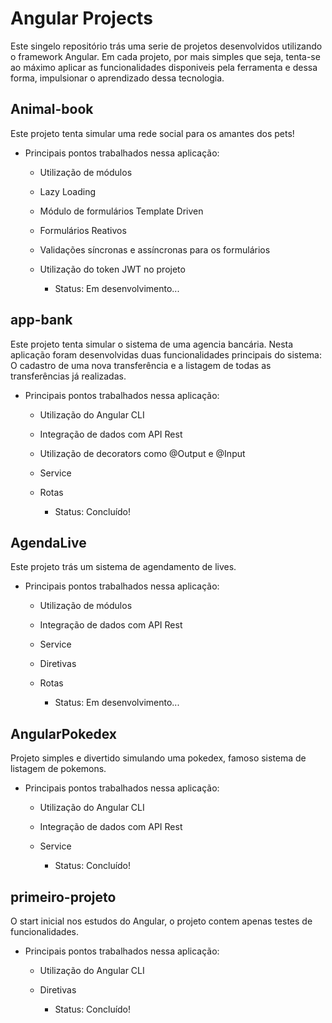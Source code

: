 # Angular Projects

Este singelo repositório trás uma serie de projetos desenvolvidos utilizando o framework Angular. Em cada projeto, por mais simples que seja, tenta-se ao máximo aplicar as funcionalidades disponiveis pela ferramenta e dessa forma, impulsionar o aprendizado dessa tecnologia.

## Animal-book

Este projeto tenta simular uma rede social para os amantes dos pets!

* Principais pontos trabalhados nessa aplicação:

    * Utilização de módulos 
    * Lazy Loading
    * Módulo de formulários Template Driven
    * Formulários Reativos
    * Validações síncronas e assíncronas para os formulários
    * Utilização do token JWT no projeto

        * Status: Em desenvolvimento...

## app-bank

Este projeto tenta simular o sistema de uma agencia bancária. Nesta aplicação foram desenvolvidas duas funcionalidades principais do sistema: O cadastro de uma nova transferência e a listagem de todas as transferências já realizadas.

* Principais pontos trabalhados nessa aplicação:

    * Utilização do Angular CLI  
    * Integração de dados com API Rest
    * Utilização de decorators como @Output e @Input
    * Service
    * Rotas

        * Status: Concluído!

## AgendaLive

Este projeto trás um sistema de agendamento de lives.

* Principais pontos trabalhados nessa aplicação:

    * Utilização de módulos 
    * Integração de dados com API Rest
    * Service
    * Diretivas
    * Rotas


        * Status: Em desenvolvimento...

## AngularPokedex

Projeto simples e divertido simulando uma pokedex, famoso sistema de listagem de pokemons.

* Principais pontos trabalhados nessa aplicação:

    * Utilização do Angular CLI  
    * Integração de dados com API Rest
    * Service

        * Status: Concluído!

## primeiro-projeto

O start inicial nos estudos do Angular, o projeto contem apenas testes de funcionalidades.

* Principais pontos trabalhados nessa aplicação:

    * Utilização do Angular CLI  
    * Diretivas

        * Status: Concluído!

